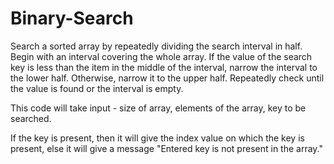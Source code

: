 # Binary-Search
Search a sorted array by repeatedly dividing the search interval in half. Begin with an interval covering the whole array. If the value of the search key is less than the item in the middle of the interval, narrow the interval to the lower half. Otherwise, narrow it to the upper half. Repeatedly check until the value is found or the interval is empty.

This code will take input - size of array, elements of the array, key to be searched.

If the key is present, then it will give the index value on which the key is present, else it will give a message "Entered key is not present in the array."
